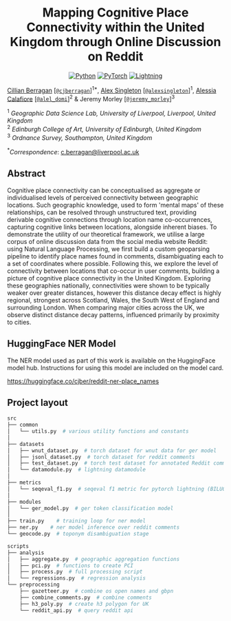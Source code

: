 <div align="center">

# Mapping Cognitive Place Connectivity within the United Kingdom through Online Discussion on Reddit

<a href="https://www.python.org"><img alt="Python" src="https://img.shields.io/badge/python%20-%2314354C.svg?&style=for-the-badge&logo=python&logoColor=white"/></a>
<a href="https://pytorch.org/"><img alt="PyTorch" src="https://img.shields.io/badge/PyTorch%20-%23EE4C2C.svg?&style=for-the-badge&logo=PyTorch&logoColor=white"/></a>
<a href="https://pytorchlightning.ai/"><img alt="Lightning" src="https://img.shields.io/badge/-Lightning-blueviolet?style=for-the-badge"></a>

</div>

<!--
<p align="center">
<a href="https://cjber.github.io/georelations/src">Documentation</a> •
<a href="todo">FigShare (soon)</a>
</p>
-->

[Cillian Berragan](https://www.liverpool.ac.uk/geographic-data-science/our-people/) \[[`@cjberragan`](http://twitter.com/cjberragan)\]<sup>1\*</sup>,
[Alex Singleton](https://www.liverpool.ac.uk/geographic-data-science/our-people/) \[[`@alexsingleton`](https://twitter.com/alexsingleton)\]<sup>1</sup>,
[Alessia Calafiore](https://www.eca.ed.ac.uk/profile/dr-alessia-calafiore) \[[`@alel_domi`](http://twitter.com/alel_domi)\]<sup>2</sup> &
Jeremy Morley \[[`@jeremy_morley`](http://twitter.com/meremy_morley)\]<sup>3</sup>

<sup>1</sup> _Geographic Data Science Lab, University of Liverpool, Liverpool, United Kingdom_  
<sup>2</sup> _Edinburgh College of Art, University of Edinburgh, United Kingdom_  
<sup>3</sup> _Ordnance Survey, Southampton, United Kingdom_

<sup>\*</sup>_Correspondence_: c.berragan@liverpool.ac.uk

## Abstract

Cognitive place connectivity can be conceptualised as aggregate or individualised levels of perceived connectivity between geographic locations. Such geographic knowledge, used to form 'mental maps' of these relationships, can be resolved through unstructured text, providing derivable cognitive connections through location name co-occurrences, capturing cognitive links between locations, alongside inherent biases. To demonstrate the utility of our theoretical framework, we utilise a large corpus of online discussion data from the social media website Reddit: using Natural Language Processing, we first build a custom geoparsing pipeline to identify place names found in comments, disambiguating each to a set of coordinates where possible. Following this, we explore the level of connectivity between locations that co-occur in user comments, building a picture of cognitive place connectivity in the United Kingdom. Exploring these geographies nationally, connectivities were shown to be typically weaker over greater distances, however this distance decay effect is highly regional, strongest across Scotland, Wales, the South West of England and surrounding London. When comparing major cities across the UK, we observe distinct distance decay patterns, influenced primarily by proximity to cities.

## HuggingFace NER Model

The NER model used as part of this work is available on the HuggingFace model hub. Instructions for using this model are included on the model card.

<https://huggingface.co/cjber/reddit-ner-place_names>

## Project layout

```bash
src
├── common
│   └── utils.py  # various utility functions and constants
│
├── datasets
│   ├── wnut_dataset.py  # torch dataset for wnut data for ger model
│   ├── jsonl_dataset.py  # torch dataset for reddit comments
│   ├── test_dataset.py  # torch test dataset for annotated Reddit comments
│   └── datamodule.py  # lightning datamodule
│
├── metrics
│   └── seqeval_f1.py  # seqeval f1 metric for pytorch lightning (BILUO)
│
├── modules
│   └── ger_model.py  # ger token classification model
│
├── train.py    # training loop for ner model
├── ner.py    # ner model inference over reddit comments
└── geocode.py  # toponym disambiguation stage

scripts
├── analysis
│   ├── aggregate.py  # geographic aggregation functions
│   ├── pci.py  # functions to create PCI
│   ├── process.py  # full processing script
│   └── regressions.py  # regression analysis
└── preprocessing
    ├── gazetteer.py  # combine os open names and gbpn
    ├── combine_comments.py  # combine comments
    ├── h3_poly.py  # create h3 polygon for UK
    └── reddit_api.py  # query reddit api

```

